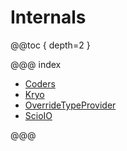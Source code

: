 # Internals

@@toc { depth=2 }

@@@ index

* [Coders](Coders.md)
* [Kryo](Kryo.md)
* [OverrideTypeProvider](OverrideTypeProvider.md)
* [ScioIO](ScioIO.md)

@@@